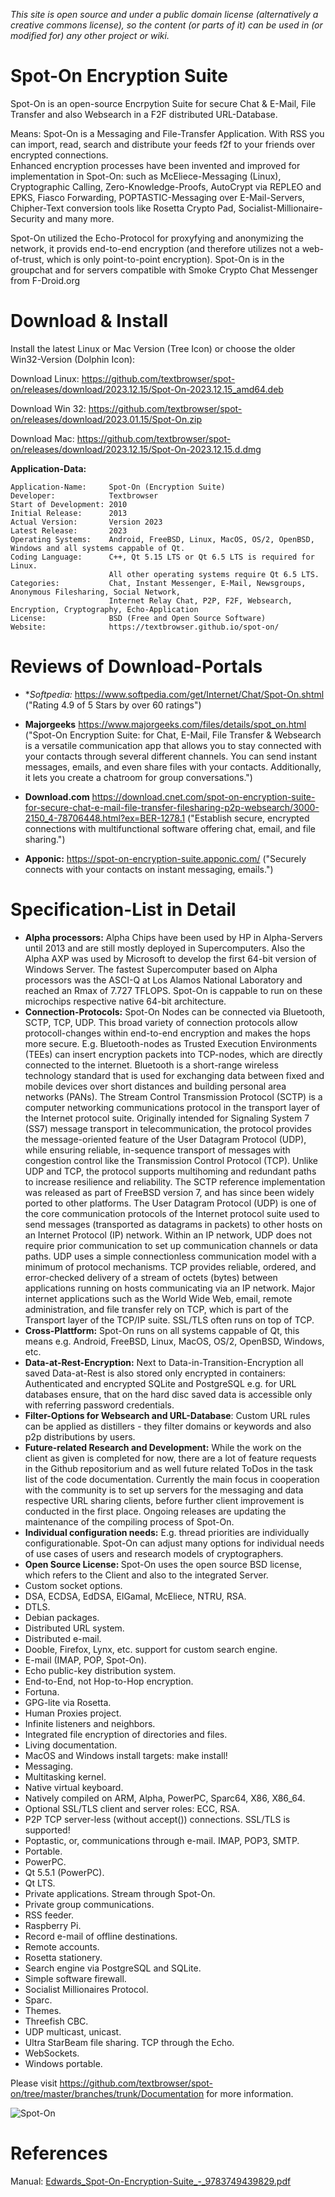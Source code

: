 *This site is open source and under a public domain license (alternatively a creative commons license), so the content (or parts of it) can be used in (or modified for) any other project or wiki.*

# Spot-On Encryption Suite

Spot-On is an open-source Encrpytion Suite for secure Chat & E-Mail, File Transfer and also Websearch in a F2F distributed URL-Database.

Means: Spot-On is a Messaging and File-Transfer Application. With RSS you can import, read, search and distribute your feeds f2f to your friends over encrypted connections.  
Enhanced encryption processes have been invented and improved for implementation in Spot-On: such as McEliece-Messaging (Linux), Cryptographic Calling, Zero-Knowledge-Proofs, AutoCrypt via REPLEO and EPKS, Fiasco Forwarding, POPTASTIC-Messaging over E-Mail-Servers, Chipher-Text conversion tools like Rosetta Crypto Pad, Socialist-Millionaire-Security and many more.  

Spot-On utilized the Echo-Protocol for proxyfying and anonymizing the network, it provids end-to-end encryption (and therefore utilizes not a web-of-trust, which is only point-to-point encryption). Spot-On is in the groupchat and for servers compatible with Smoke Crypto Chat Messenger from F-Droid.org


# Download & Install

Install the latest Linux or Mac Version (Tree Icon) or choose the older Win32-Version (Dolphin Icon):

Download Linux: https://github.com/textbrowser/spot-on/releases/download/2023.12.15/Spot-On-2023.12.15_amd64.deb

Download Win 32: https://github.com/textbrowser/spot-on/releases/download/2023.01.15/Spot-On.zip

Download Mac: https://github.com/textbrowser/spot-on/releases/download/2023.12.15/Spot-On-2023.12.15.d.dmg


**Application-Data:**
```
Application-Name:     Spot-On (Encryption Suite)
Developer:            Textbrowser
Start of Development: 2010	
Initial Release:      2013
Actual Version:       Version 2023
Latest Release:       2023
Operating Systems:    Android, FreeBSD, Linux, MacOS, OS/2, OpenBSD, Windows and all systems cappable of Qt.
Coding Language:      C++, Qt 5.15 LTS or Qt 6.5 LTS is required for Linux.
                      All other operating systems require Qt 6.5 LTS.
Categories:           Chat, Instant Messenger, E-Mail, Newsgroups, Anonymous Filesharing, Social Network,
                      Internet Relay Chat, P2P, F2F, Websearch, Encryption, Cryptography, Echo-Application
License:              BSD (Free and Open Source Software)
Website:              https://textbrowser.github.io/spot-on/
```

# Reviews of Download-Portals

* **Softpedia:* https://www.softpedia.com/get/Internet/Chat/Spot-On.shtml  
("Rating 4.9 of 5 Stars by over 60 ratings")

* **Majorgeeks** https://www.majorgeeks.com/files/details/spot_on.html
("Spot-On Encryption Suite: for Chat, E-Mail, File Transfer & Websearch is a versatile communication app that allows you to stay connected with your contacts through several different channels. You can send instant messages, emails, and even share files with your contacts. Additionally, it lets you create a chatroom for group conversations.")

* **Download.com** https://download.cnet.com/spot-on-encryption-suite-for-secure-chat-e-mail-file-transfer-filesharing-p2p-websearch/3000-2150_4-78706448.html?ex=BER-1278.1
("Establish secure, encrypted connections with multifunctional software offering chat, email, and file sharing.")

* **Apponic:** https://spot-on-encryption-suite.apponic.com/
("Securely connects with your contacts on instant messaging, emails.")


# Specification-List in Detail

<ul>
<li> <b>Alpha processors:</b> Alpha Chips have been used by HP in Alpha-Servers until 2013 and are still mostly deployed in Supercomputers. Also the Alpha AXP was used by Microsoft to develop the first 64-bit version of Windows Server. The fastest Supercomputer based on Alpha processors was the ASCI-Q at Los Alamos National Laboratory and reached an Rmax of 7.727 TFLOPS. Spot-On is cappable to run on these microchips respective native 64-bit architecture.</li>
<li><b>Connection-Protocols:</b> Spot-On Nodes can be connected via Bluetooth, SCTP, TCP, UDP. This broad variety of connection protocols allow protocoll-changes within end-to-end encryption and makes the hops more secure. E.g. Bluetooth-nodes as Trusted Execution Environments (TEEs) can insert encryption packets into TCP-nodes, which are directly connected to the internet. Bluetooth is a short-range wireless technology standard that is used for exchanging data between fixed and mobile devices over short distances and building personal area networks (PANs). The Stream Control Transmission Protocol (SCTP) is a computer networking communications protocol in the transport layer of the Internet protocol suite. Originally intended for Signaling System 7 (SS7) message transport in telecommunication, the protocol provides the message-oriented feature of the User Datagram Protocol (UDP), while ensuring reliable, in-sequence transport of messages with congestion control like the Transmission Control Protocol (TCP). Unlike UDP and TCP, the protocol supports multihoming and redundant paths to increase resilience and reliability. The SCTP reference implementation was released as part of FreeBSD version 7, and has since been widely ported to other platforms. The User Datagram Protocol (UDP) is one of the core communication protocols of the Internet protocol suite used to send messages (transported as datagrams in packets) to other hosts on an Internet Protocol (IP) network. Within an IP network, UDP does not require prior communication to set up communication channels or data paths. UDP uses a simple connectionless communication model with a minimum of protocol mechanisms. TCP provides reliable, ordered, and error-checked delivery of a stream of octets (bytes) between applications running on hosts communicating via an IP network. Major internet applications such as the World Wide Web, email, remote administration, and file transfer rely on TCP, which is part of the Transport layer of the TCP/IP suite. SSL/TLS often runs on top of TCP. </li>
<li><b>Cross-Plattform:</b> Spot-On runs on all systems cappable of Qt, this means e.g. Android, FreeBSD, Linux, MacOS, OS/2, OpenBSD, Windows, etc.</li>
<li> <b>Data-at-Rest-Encryption:</b> Next to Data-in-Transition-Encryption all saved Data-at-Rest is also stored only encrypted in containers: Authenticated and encrypted SQLite and PostgreSQL e.g. for URL databases ensure, that on the hard disc saved data is accessible only with referring password credentials.</li>
<li><b>Filter-Options for Websearch and URL-Database</b>: Custom URL rules can be applied as distillers - they filter domains or keywords and also p2p distributions by users.</li>
<li><b>Future-related Research and Development:</b> While the work on the client as given is completed for now, there are a lot of feature requests in the Github repositorium and as well future related ToDos in the task list of the code documentation. Currently the main focus in cooperation with the community is to set up servers for the messaging and data respective URL sharing clients, before further client improvement is conducted in the first place. Ongoing releases are updating the maintenance of the compiling process of Spot-On.</li>  
<li> <b>Individual configuration needs:</b> E.g. thread priorities are individually configurationable. Spot-On can adjust many options for individual needs of use cases of users and research models of cryptographers.</li>
<li><b>Open Source License: </b> Spot-On uses the open source BSD license, which refers to the Client and also to the integrated Server.</li>




<li>Custom socket options.</li>
<li>DSA, ECDSA, EdDSA, ElGamal, McEliece, NTRU, RSA.</li>
<li>DTLS.</li>
<li>Debian packages.</li>
<li>Distributed URL system.</li>
<li>Distributed e-mail.</li>
<li>Dooble, Firefox, Lynx, etc. support for custom search engine.</li>
<li>E-mail (IMAP, POP, Spot-On).</li>
<li>Echo public-key distribution system.</li>
<li>End-to-End, not Hop-to-Hop encryption.</li>
<li>Fortuna.</li>
<li>GPG-lite via Rosetta.</li>
<li>Human Proxies project.</li>
<li>Infinite listeners and neighbors.</li>
<li>Integrated file encryption of directories and files.</li>
<li>Living documentation.</li>
<li>MacOS and Windows install targets: make install!</li>
<li>Messaging.</li>
<li>Multitasking kernel.</li>
<li>Native virtual keyboard.</li>
<li>Natively compiled on ARM, Alpha, PowerPC, Sparc64, X86, X86_64.</li>
<li>Optional SSL/TLS client and server roles: ECC, RSA.</li>
<li>P2P TCP server-less (without accept()) connections.
    SSL/TLS is supported!</li>
<li>Poptastic, or, communications through e-mail. IMAP, POP3, SMTP.</li>
<li>Portable.</li>
<li>PowerPC.</li>
<li>Qt 5.5.1 (PowerPC).</li>
<li>Qt LTS.</li>
<li>Private applications. Stream through Spot-On.</li>
<li>Private group communications.</li>
<li>RSS feeder.</li>
<li>Raspberry Pi.</li>
<li>Record e-mail of offline destinations.</li>
<li>Remote accounts.</li>
<li>Rosetta stationery.</li>
<li>Search engine via PostgreSQL and SQLite.</li>
<li>Simple software firewall.</li>
<li>Socialist Millionaires Protocol.</li>
<li>Sparc.</li>
<li>Themes.</li>
<li>Threefish CBC.</li>
<li>UDP multicast, unicast.</li>
<li>Ultra StarBeam file sharing. TCP through the Echo.</li>
<li>WebSockets.</li>
<li>Windows portable.</li>
</ul>

Please visit https://github.com/textbrowser/spot-on/tree/master/branches/trunk/Documentation for more information.

![Spot-On](https://github.com/textbrowser/spot-on/blob/master/Wiki/spot-on-android.png)



# References
Manual:
[Edwards_Spot-On-Encryption-Suite_-_9783749439829.pdf](https://github.com/user-attachments/files/15521838/Edwards_Spot-On-Encryption-Suite_-_9783749439829.pdf)
